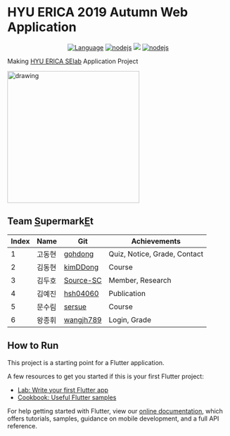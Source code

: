 # HYU ERICA 2019 Autumn Web Application


 <p align="center">
  <a href="https://dart.dev"><img src="https://img.shields.io/badge/language-Dart-blue.svg" alt="Language"></a>
  <a href="https://flutter.dev"><img src="https://img.shields.io/badge/-Flutter-9cf.svg" alt="nodejs"></a>
  <a href="https://firebase.google.com"><img src="https://img.shields.io/badge/-Firebase-orange.svg"></a>
    <a href="https://nodejs.org/ko"><img src="https://img.shields.io/badge/-node.js-lightgreen.svg" alt="nodejs"></a>
</p>

Making [HYU ERICA SElab](https://selab.hanyang.ac.kr) Application Project

<img src="https://github.com/gohdong/2019_autumn_webapp/blob/flutterV2/images/screenshot.jpeg?raw=true" alt="drawing" width="300"/>

## Team [S]()upermark[E]()t
 Index| Name |Git|Achievements|
----|-----|---|---|
1   |고동현|[gohdong](https://github.com/gohdong)|Quiz, Notice, Grade, Contact
2   |김동현|[kimDDong](https://github.com/kimDDong)|Course
3   |김두호|[Source-SC](https://github.com/Source-SC)|Member, Research
4   |김예진|[hsh04060](https://github.com/hsh04060)|Publication
5   |문수림|[sersue](https://github.com/sersue)|Course
6   |왕종휘|[wangjh789](https://github.com/wangjh789)|Login, Grade

## How to Run

This project is a starting point for a Flutter application.

A few resources to get you started if this is your first Flutter project:

- [Lab: Write your first Flutter app](https://flutter.dev/docs/get-started/codelab)
- [Cookbook: Useful Flutter samples](https://flutter.dev/docs/cookbook)

For help getting started with Flutter, view our
[online documentation](https://flutter.dev/docs), which offers tutorials,
samples, guidance on mobile development, and a full API reference.
